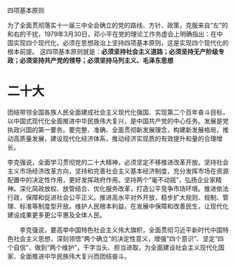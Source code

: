 四项基本原则

 为了全面贯彻落实十一届三中全会确立的党的路线、方针、政策，克服来自“左”的和右的干扰，1979年3月30日，邓小平在党的理论工作务虚会上明确指出：在中国实现四个现代化，必须在思想政治上坚持四项基本原则，这是实现四个现代化的根本前提。 这四项基本原则就是：**必须坚持社会主义道路；必须坚持无产阶级专政；必须坚持共产党的领导；必须坚持马列主义、毛泽东思想**

# 二十大

团结带领全国各族人民全面建成社会主义现代化强国、实现第二个百年奋斗目标，以中国式现代化全面推进中华民族伟大复兴，是中国共产党的中心任务。发展是党执政兴国的第一要务。要完整、准确、全面贯彻新发展理念，构建新发展格局，推动高质量发展，建设现代化经济体系，推动经济实现质的有效提升和量的合理增长。

​		李克强说，全面学习贯彻党的二十大精神，必须坚定不移推进改革开放。坚持社会主义市场经济改革方向，坚持和完善社会主义基本经济制度，充分发挥市场在资源配置中的决定性作用，更好发挥政府作用。坚持两个“毫不动摇”，弘扬企业家精神。深化简政放权、放管结合、优化服务改革，打造公平竞争市场环境。推进依法行政，保障和促进社会公平正义。推进高水平对外开放，稳步扩大规则、规制、管理、标准等制度型开放。维护人民根本利益，在发展中保障和改善民生，让现代化建设成果更多更公平惠及全体人民。

　　李克强说，要高举中国特色社会主义伟大旗帜，全面贯彻习近平新时代中国特色社会主义思想，深刻领悟“两个确立”的决定性意义，增强“四个意识”、坚定“四个自信”、做到“两个维护”，干字当头、担当进取，为全面建设社会主义现代化国家、全面推进中华民族伟大复兴而团结奋斗。